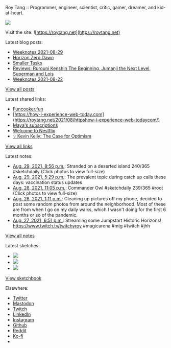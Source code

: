Roy Tang :: Programmer, engineer, scientist, critic, gamer, dreamer, and kid-at-heart.

![](https://roytang.net/static/img/profile.jpg)

Visit the site: ![https://roytang.net](https://roytang.net)

Latest blog posts:

- [Weeknotes 2021-08-29](https://roytang.net/2021/08/weeknotes-2021-08-29/)
- [Horizon Zero Dawn](https://roytang.net/2021/08/horizon-zero-dawn/)
- [Smaller Tasks](https://roytang.net/2021/08/smaller-tasks/)
- [Reviews: Rurouni Kenshin The Beginning, Jumanji the Next Level, Superman and Lois](https://roytang.net/2021/08/rktb-jtnl-sl/)
- [Weeknotes 2021-08-22](https://roytang.net/2021/08/weeknotes-2021-08-22/)

[View all posts](https://roytang.net/blog)

Latest shared links:

- [Funcooker.fun](https://roytang.net/2021/08/52eef896e37ef921a0b250864974e14c/)
- [https://how-i-experience-web-today.com](https://roytang.net/2021/08/httpshow-i-experience-web-todaycom/)
- [Maya&#x27;s subscriptions](https://roytang.net/2021/08/mayas-subscriptions/)
- [Welcome to Nestflix](https://roytang.net/2021/08/welcome-to-nestflix/)
- [💡 Kevin Kelly: The Case for Optimism](https://roytang.net/2021/08/kevin-kelly-the-case-for-optimism/)

[View all links](https://roytang.net/links)

Latest notes:

- [Aug. 29, 2021, 8:56 p.m.](https://roytang.net/2021/08/1431963906583371776/): Stranded on a deserted island 240/365 #sketchdaily (Click photos to view full-size)
- [Aug. 29, 2021, 5:29 p.m.](https://roytang.net/2021/08/1431911760143925254/): The prevalent topic during catch up calls these days: vaccination status updates
- [Aug. 28, 2021, 11:05 p.m.](https://roytang.net/2021/08/1431634121776721923/): Commander Owl #sketchdaily 239/365 #root (Click photos to view full-size)
- [Aug. 28, 2021, 1:11 p.m.](https://roytang.net/2021/08/pandemic-photo-dump/): Cleaning up pictures off my phone, decided to post some random photos from around the neighborhood. Most of these are from when I go on my daily walks, which I wasn&#x27;t doing for the first 6 months or so of the pandemic.
- [Aug. 27, 2021, 6:51 p.m.](https://roytang.net/2021/08/1431207751229878277/): Streaming some Jumpstart Historic Horizons! https://www.twitch.tv/twitchyroy #magicarena #mtg #twitch #jhh

[View all notes](https://roytang.net/notes)

Latest sketches:


- ![](https://roytang.net/media/cache/13/f1/13f1dbcf81e352bf42dfaf621da4db28.jpg)
- ![](https://roytang.net/media/cache/6f/aa/6faa1ae25d95eea29dc9d2f56a681b4c.jpg)
- ![](https://roytang.net/media/cache/67/dc/67dc1c2fbabcfd24a65bebce00f18dd2.jpg)

[View sketchbook](https://roytang.net/albums/sketchbook)


Elsewhere:

- [Twitter](https://twitter.com/roytang)
- [Mastodon](https://mastodon.technology/@roytang)
- [Twitch](https://twitch.tv/twitchyroy)
- [LinkedIn](https://www.linkedin.com/in/roytang)
- [Instagram](https://instagram.com/roytang0400)
- [Github](https://github.com/roytang)
- [Reddit](https://reddit.com/u/hungryroy)
- [Ko-fi](https://ko-fi.com/roytang)
- [](mailto:hello@roytang.net)